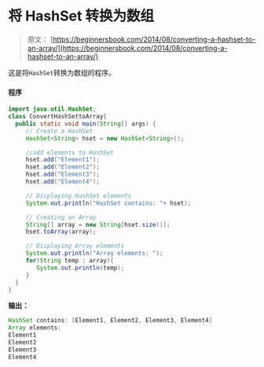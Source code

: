 # 将 HashSet 转换为数组

> 原文： [https://beginnersbook.com/2014/08/converting-a-hashset-to-an-array/](https://beginnersbook.com/2014/08/converting-a-hashset-to-an-array/)

这是将`HashSet`转换为数组的程序。

#### 程序

```java
import java.util.HashSet;
class ConvertHashSettoArray{ 
  public static void main(String[] args) {
     // Create a HashSet
     HashSet<String> hset = new HashSet<String>();

     //add elements to HashSet
     hset.add("Element1");
     hset.add("Element2");
     hset.add("Element3");
     hset.add("Element4");

     // Displaying HashSet elements
     System.out.println("HashSet contains: "+ hset);

     // Creating an Array
     String[] array = new String[hset.size()];
     hset.toArray(array);

     // Displaying Array elements
     System.out.println("Array elements: ");
     for(String temp : array){
        System.out.println(temp);
     }
  }
}
```

**输出：**

```java
HashSet contains: [Element1, Element2, Element3, Element4]
Array elements: 
Element1
Element2
Element3
Element4
```